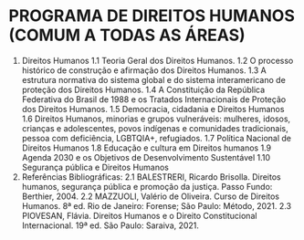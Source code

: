 # PROGRAMA DE DIREITOS HUMANOS (COMUM A TODAS AS ÁREAS)
1. Direitos Humanos 
    1.1 Teoria Geral dos Direitos Humanos.
    1.2 O processo histórico de construção e afirmação dos Direitos Humanos.
    1.3 A estrutura normativa do sistema global e do sistema interamericano de proteção dos Direitos
    Humanos.
    1.4 A Constituição da República Federativa do Brasil de 1988 e os Tratados Internacionais de
    Proteção dos Direitos Humanos.
    1.5 Democracia, cidadania e Direitos Humanos
    1.6 Direitos Humanos, minorias e grupos vulneráveis: mulheres, idosos, crianças e adolescentes,
    povos indígenas e comunidades tradicionais, pessoa com deficiência, LGBTQIA+, refugiados.
    1.7 Política Nacional de Direitos Humanos
    1.8 Educação e cultura em Direitos humanos
    1.9 Agenda 2030 e os Objetivos de Desenvolvimento Sustentável
    1.10 Segurança pública e Direitos Humanos
2. Referências Bibliográficas:
    2.1 BALESTRERI, Ricardo Brisolla. Direitos humanos, segurança pública e promoção da justiça. Passo Fundo: Berthier, 2004.
    2.2 MAZZUOLI, Valério de Oliveira. Curso de Direitos Humanos. 8ª ed. Rio de Janeiro: Forense; São Paulo: Método, 2021.
    2.3 PIOVESAN, Flávia. Direitos Humanos e o Direito Constitucional Internacional. 19ª ed. São Paulo: Saraiva, 2021.